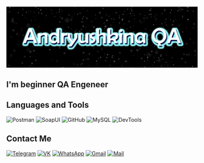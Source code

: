 ![Headers](https://github.com/starling92216/starling92216/blob/main/assets/Starling%20Comics.jpg)

## I'm beginner QA Engeneer

## Languages and Tools
![Postman](https://img.shields.io/badge/Postman-000?style=for-the-badge&logo=postman)
![SoapUI](https://img.shields.io/badge/SoapUI-001?style=for-the-badge&logo=soapui)
![GitHub](https://img.shields.io/badge/GitHub-002?style=for-the-badge&logo=github)
![MySQL](https://img.shields.io/badge/MySQL-003?style=for-the-badge&logo=mysql)
![DevTools](https://img.shields.io/badge/DevTools-004?style=for-the-badge&logo=devtools)

## Contact Me
[![Telegram](https://img.shields.io/badge/Telegram-000?style=for-the-badge&logo=telegram)](https://t.me/starling92)
[![VK](https://img.shields.io/badge/Vkontakte-001?style=for-the-badge&logo=vk)](https://vk.ru/id5201718)
[![WhatsApp](https://img.shields.io/badge/WhatsApp-002?style=for-the-badge&logo=whatsapp)](https://wa.me/79032556857)
[![Gmail](https://img.shields.io/badge/GMail-003?style=for-the-badge&logo=gmail)](mailto:irina.andrushkina@gmail.com)
[![Mail](https://img.shields.io/badge/Mail.ru-004?style=for-the-badge&logo=mail.ru)](mailto:gonza25_92@mail.ru)